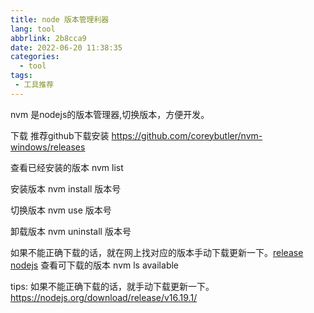 ```yaml
---
title: node 版本管理利器
lang: tool
abbrlink: 2b8cca9
date: 2022-06-20 11:38:35
categories:
  - tool
tags:
 - 工具推荐
---
```


nvm 是nodejs的版本管理器,切换版本，方便开发。

下载 推荐github下载安装 https://github.com/coreybutler/nvm-windows/releases

查看已经安装的版本
 nvm list 

安装版本
 nvm install 版本号

切换版本
 nvm use 版本号

 卸载版本
 nvm uninstall 版本号

 如果不能正确下载的话，就在网上找对应的版本手动下载更新一下。[release nodejs](https://nodejs.org/download/release/v16.19.1/)
 查看可下载的版本
 nvm ls available

 tips: 如果不能正确下载的话，就手动下载更新一下。
https://nodejs.org/download/release/v16.19.1/


